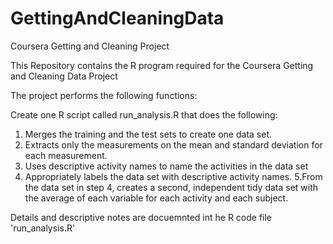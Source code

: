 # GettingAndCleaningData
Coursera Getting and Cleaning Project

This Repository contains the R program required for the Coursera Getting and Cleaning Data Project

The project performs the following functions:

Create one R script called run_analysis.R that does the following:
 1. Merges the training and the test sets to create one data set.
 2. Extracts only the measurements on the mean and standard deviation for each measurement.
 3. Uses descriptive activity names to name the activities in the data set
 4. Appropriately labels the data set with descriptive activity names.
 5.From the data set in step 4, creates a second, independent tidy data set with the 
   average of each variable for each activity and each subject.

Details and descriptive notes are docuemnted int he R code file 'run_analysis.R'

